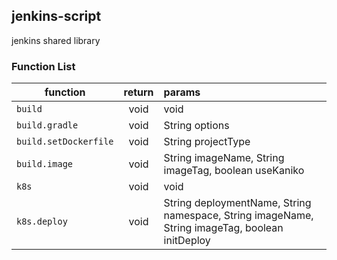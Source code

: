 ## jenkins-script
jenkins shared library

### Function List
|function|return|params|
|---|:---:|:---|
|`build`|void|void|
|`build.gradle`|void|String options|
|`build.setDockerfile`|void|String projectType|
|`build.image`|void|String imageName, String imageTag, boolean useKaniko|
|`k8s`|void|void|
|`k8s.deploy`|void|String deploymentName, String namespace, String imageName, String imageTag, boolean initDeploy|